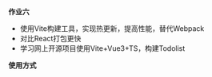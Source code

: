 **作业六**

- 使用Vite构建工具，实现热更新，提高性能，替代Webpack
- 对比React打包更快
- 学习网上开源项目使用Vite+Vue3+TS，构建Todolist

**使用方式**
